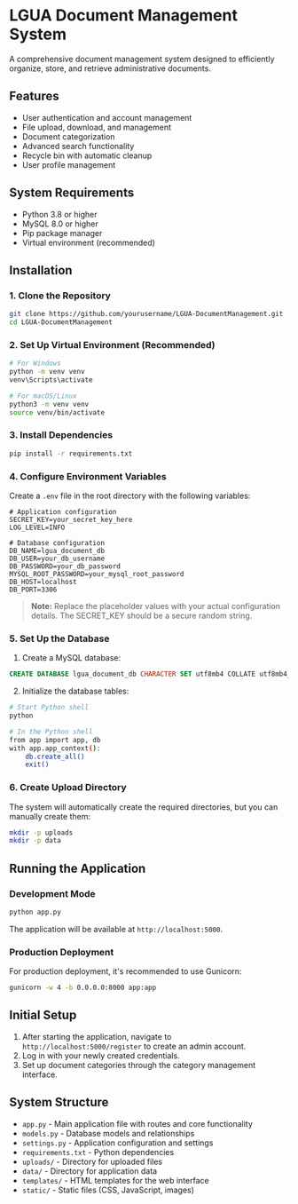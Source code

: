 # LGUA Document Management System

A comprehensive document management system designed to efficiently organize, store, and retrieve administrative documents.

## Features

- User authentication and account management
- File upload, download, and management
- Document categorization
- Advanced search functionality
- Recycle bin with automatic cleanup
- User profile management

## System Requirements

- Python 3.8 or higher
- MySQL 8.0 or higher
- Pip package manager
- Virtual environment (recommended)

## Installation

### 1. Clone the Repository

```bash
git clone https://github.com/yourusername/LGUA-DocumentManagement.git
cd LGUA-DocumentManagement
```

### 2. Set Up Virtual Environment (Recommended)

```bash
# For Windows
python -m venv venv
venv\Scripts\activate

# For macOS/Linux
python3 -m venv venv
source venv/bin/activate
```

### 3. Install Dependencies

```bash
pip install -r requirements.txt
```

### 4. Configure Environment Variables

Create a `.env` file in the root directory with the following variables:

```
# Application configuration
SECRET_KEY=your_secret_key_here
LOG_LEVEL=INFO

# Database configuration
DB_NAME=lgua_document_db
DB_USER=your_db_username
DB_PASSWORD=your_db_password
MYSQL_ROOT_PASSWORD=your_mysql_root_password
DB_HOST=localhost
DB_PORT=3306
```

> **Note:** Replace the placeholder values with your actual configuration details. The SECRET_KEY should be a secure random string.

### 5. Set Up the Database

1. Create a MySQL database:

```sql
CREATE DATABASE lgua_document_db CHARACTER SET utf8mb4 COLLATE utf8mb4_unicode_ci;
```

2. Initialize the database tables:

```bash
# Start Python shell
python

# In the Python shell
from app import app, db
with app.app_context():
    db.create_all()
    exit()
```

### 6. Create Upload Directory

The system will automatically create the required directories, but you can manually create them:

```bash
mkdir -p uploads
mkdir -p data
```

## Running the Application

### Development Mode

```bash
python app.py
```

The application will be available at `http://localhost:5000`.

### Production Deployment

For production deployment, it's recommended to use Gunicorn:

```bash
gunicorn -w 4 -b 0.0.0.0:8000 app:app
```

## Initial Setup

1. After starting the application, navigate to `http://localhost:5000/register` to create an admin account.
2. Log in with your newly created credentials.
3. Set up document categories through the category management interface.

## System Structure

- `app.py` - Main application file with routes and core functionality
- `models.py` - Database models and relationships
- `settings.py` - Application configuration and settings
- `requirements.txt` - Python dependencies
- `uploads/` - Directory for uploaded files
- `data/` - Directory for application data
- `templates/` - HTML templates for the web interface
- `static/` - Static files (CSS, JavaScript, images)




